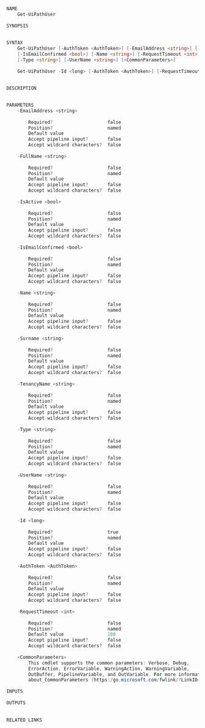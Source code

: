 ﻿```PowerShell

NAME
    Get-UiPathUser
    
SYNOPSIS
    
    
SYNTAX
    Get-UiPathUser [-AuthToken <AuthToken>] [-EmailAddress <string>] [-FullName <string>] [-IsActive <bool>] 
    [-IsEmailConfirmed <bool>] [-Name <string>] [-RequestTimeout <int>] [-Surname <string>] [-TenancyName <string>] 
    [-Type <string>] [-UserName <string>] [<CommonParameters>]
    
    Get-UiPathUser -Id <long> [-AuthToken <AuthToken>] [-RequestTimeout <int>] [<CommonParameters>]
    
    
DESCRIPTION
    

PARAMETERS
    -EmailAddress <string>
        
        Required?                    false
        Position?                    named
        Default value                
        Accept pipeline input?       false
        Accept wildcard characters?  false
        
    -FullName <string>
        
        Required?                    false
        Position?                    named
        Default value                
        Accept pipeline input?       false
        Accept wildcard characters?  false
        
    -IsActive <bool>
        
        Required?                    false
        Position?                    named
        Default value                
        Accept pipeline input?       false
        Accept wildcard characters?  false
        
    -IsEmailConfirmed <bool>
        
        Required?                    false
        Position?                    named
        Default value                
        Accept pipeline input?       false
        Accept wildcard characters?  false
        
    -Name <string>
        
        Required?                    false
        Position?                    named
        Default value                
        Accept pipeline input?       false
        Accept wildcard characters?  false
        
    -Surname <string>
        
        Required?                    false
        Position?                    named
        Default value                
        Accept pipeline input?       false
        Accept wildcard characters?  false
        
    -TenancyName <string>
        
        Required?                    false
        Position?                    named
        Default value                
        Accept pipeline input?       false
        Accept wildcard characters?  false
        
    -Type <string>
        
        Required?                    false
        Position?                    named
        Default value                
        Accept pipeline input?       false
        Accept wildcard characters?  false
        
    -UserName <string>
        
        Required?                    false
        Position?                    named
        Default value                
        Accept pipeline input?       false
        Accept wildcard characters?  false
        
    -Id <long>
        
        Required?                    true
        Position?                    named
        Default value                
        Accept pipeline input?       false
        Accept wildcard characters?  false
        
    -AuthToken <AuthToken>
        
        Required?                    false
        Position?                    named
        Default value                
        Accept pipeline input?       false
        Accept wildcard characters?  false
        
    -RequestTimeout <int>
        
        Required?                    false
        Position?                    named
        Default value                100
        Accept pipeline input?       false
        Accept wildcard characters?  false
        
    <CommonParameters>
        This cmdlet supports the common parameters: Verbose, Debug,
        ErrorAction, ErrorVariable, WarningAction, WarningVariable,
        OutBuffer, PipelineVariable, and OutVariable. For more information, see 
        about_CommonParameters (https:/go.microsoft.com/fwlink/?LinkID=113216). 
    
INPUTS
    
OUTPUTS
    
    
RELATED LINKS



```
